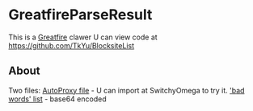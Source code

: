 # GreatfireParseResult
This is a [Greatfire](https://en.greatfire.org/analyzer) clawer
U can view code at https://github.com/TkYu/BlocksiteList

## About
Two files:
[AutoProxy file](https://raw.githubusercontent.com/TkYu/GreatfireParseResult/master/greatfirelist.txt) - U can import at SwitchyOmega to try it.
['bad words' list](https://raw.githubusercontent.com/TkYu/GreatfireParseResult/master/blackwords.txt) - base64 encoded

